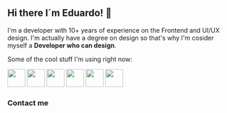 ## Hi there I´m Eduardo! 👋 

I'm a developer with 10+ years of experience on the Frontend and UI/UX design. I'm actually have a degree on design so that's why I'm cosider myself a **Developer who can design**.

Some of the cool stuff I'm using right now:

<img height="40" src="https://cdn.simpleicons.org/react" /> <img height="40" src="https://cdn.simpleicons.org/typescript" /> <img height="40" src="https://cdn.simpleicons.org/graphql" /> <img height="40" src="https://cdn.simpleicons.org/nodedotjs" /> <img height="40" src="https://cdn.simpleicons.org/javascript" /> <img height="40" src="https://cdn.simpleicons.org/astro" />

### Contact me
<!--
**EduardoColmenero/EduardoColmenero** is a ✨ _special_ ✨ repository because its `README.md` (this file) appears on your GitHub profile.

Here are some ideas to get you started:

- 🔭 I’m currently working on ...
- 🌱 I’m currently learning ...
- 👯 I’m looking to collaborate on ...
- 🤔 I’m looking for help with ...
- 💬 Ask me about ...
- 📫 How to reach me: ...
- 😄 Pronouns: ...
- ⚡ Fun fact: ...
-->

